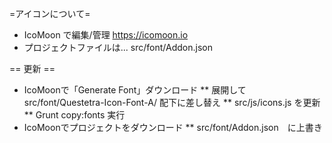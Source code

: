 =アイコンについて=

* IcoMoon で編集/管理 https://icomoon.io
* プロジェクトファイルは... src/font/Addon.json

== 更新 ==
* IcoMoonで「Generate Font」ダウンロード
** 展開して src/font/Questetra-Icon-Font-A/ 配下に差し替え
** src/js/icons.js を更新
** Grunt copy:fonts 実行
* IcoMoonでプロジェクトをダウンロード
** src/font/Addon.json　に上書き
